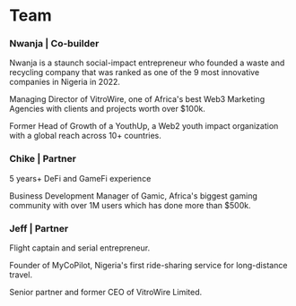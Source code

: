 # Team

### Nwanja | Co-builder

Nwanja is a staunch social-impact entrepreneur who founded a waste and recycling company that was ranked as one of the 9 most innovative companies in Nigeria in 2022.&#x20;

Managing Director of VitroWire, one of Africa's best Web3 Marketing Agencies with clients and projects worth over $100k.

Former Head of Growth of a YouthUp, a Web2 youth impact organization with a global reach across 10+ countries.

###

### Chike | Partner

5 years+ DeFi and GameFi experience

Business Development Manager of Gamic, Africa's biggest gaming community with over 1M users which has done more than $500k.

###

### Jeff | Partner

Flight captain and serial entrepreneur.

Founder of MyCoPilot, Nigeria's first ride-sharing service for long-distance travel.

Senior partner and former CEO of VitroWire Limited.

